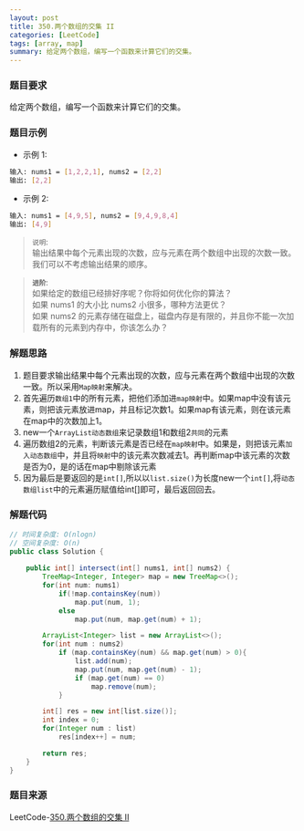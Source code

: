 ```yaml
---
layout: post
title: 350.两个数组的交集 II
categories: [LeetCode]
tags: [array, map]
summary: 给定两个数组，编写一个函数来计算它们的交集。
---
```


### 题目要求
给定两个数组，编写一个函数来计算它们的交集。

### 题目示例
- 示例 1:
```sh
输入: nums1 = [1,2,2,1], nums2 = [2,2]
输出: [2,2]
```

- 示例 2:
```sh
输入: nums1 = [4,9,5], nums2 = [9,4,9,8,4]
输出: [4,9]
```
> `说明`:  
> 输出结果中每个元素出现的次数，应与元素在两个数组中出现的次数一致。
> 我们可以不考虑输出结果的顺序。

> **`进阶`**:  
> 如果给定的数组已经排好序呢？你将如何优化你的算法？  
> 如果 nums1 的大小比 nums2 小很多，哪种方法更优？  
> 如果 nums2 的元素存储在磁盘上，磁盘内存是有限的，并且你不能一次加载所有的元素到内存中，你该怎么办？  

### 解题思路
1. 题目要求输出结果中每个元素出现的次数，应与元素在两个数组中出现的次数一致。所以采用`Map映射`来解决。
1. 首先遍历`数组1`中的所有元素，把他们添加进`map映射`中。如果map中没有该元素，则把该元素放进map，并且标记次数1。如果map有该元素，则在该元素在map中的次数加上1。
1. new一个`ArrayList动态数组`来记录数组1和数组2`共同`的元素
1. 遍历数组2的元素，判断该元素是否已经在`map映射`中。如果是，则把该元素`加入动态数组`中，并且将`映射`中的该元素次数减去1。再判断map中该元素的次数是否为0，是的话在map中剔除该元素
1. 因为最后是要返回的是`int[]`,所以以`list.size()`为长度new一个`int[]`,将`动态数组list`中的元素遍历赋值给int[]即可，最后返回回去。

### 解题代码
```java
// 时间复杂度: O(nlogn)
// 空间复杂度: O(n)
public class Solution {
    
    public int[] intersect(int[] nums1, int[] nums2) {
        TreeMap<Integer, Integer> map = new TreeMap<>();
        for(int num: nums1)
            if(!map.containsKey(num))
                map.put(num, 1);
            else
                map.put(num, map.get(num) + 1);

        ArrayList<Integer> list = new ArrayList<>();
        for(int num : nums2)
            if (map.containsKey(num) && map.get(num) > 0){
                list.add(num);
                map.put(num, map.get(num) - 1);
                if (map.get(num) == 0)
                    map.remove(num);
            }

        int[] res = new int[list.size()];
        int index = 0;
        for(Integer num : list)
            res[index++] = num;

        return res;
    }
}
```

### 题目来源
LeetCode-[350.两个数组的交集 II](https://leetcode-cn.com/problems/intersection-of-two-arrays-ii/)

